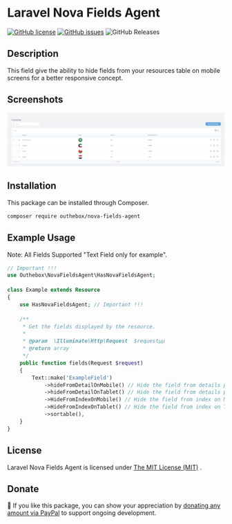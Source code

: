 # Laravel Nova Fields Agent
[![GitHub license](https://img.shields.io/github/license/MohmmedAshraf/nova-fields-agent.svg)](https://github.com/MohmmedAshraf/nova-fields-agent/blob/master/LICENSE.md)
[![GitHub issues](https://img.shields.io/github/issues/MohmmedAshraf/nova-fields-agent.svg)](https://github.com/MohmmedAshraf/nova-fields-agent/issues)
![GitHub Releases](https://img.shields.io/github/downloads/MohmmedAshraf/nova-fields-agent/total.svg)


## Description
This field give the ability to hide fields from your resources table on mobile screens for a better responsive concept.

## Screenshots
![Screenshot](screenshot.gif)

## Installation
This package can be installed through Composer.
```bash
composer require outhebox/nova-fields-agent
```

## Example Usage
Note: All Fields Supported "Text Field only for example".

```php
// Important !!!
use Outhebox\NovaFieldsAgent\HasNovaFieldsAgent;

class Example extends Resource
{
    use HasNovaFieldsAgent; // Important !!!

    /**
     * Get the fields displayed by the resource.
     *
     * @param  \Illuminate\Http\Request  $requestµµ
     * @return array
     */
    public function fields(Request $request)
    {
        Text::make('ExampleField')
            ->hideFromDetailOnMobile() // Hide the field from details page on Mobile
            ->hideFromDetailOnTablet() // Hide the field from details page on Tablet
            ->HideFromIndexOnMobile() // Hide the field from index on Mobile
            ->HideFromIndexOnTablet() // Hide the field from index on Tablet
            ->sortable(),
    }
}
```

## License
Laravel Nova Fields Agent is licensed under [The MIT License (MIT)](LICENSE.md) .

## Donate
💜 If you like this package, you can show your appreciation by [donating any amount via PayPal](https://www.paypal.com/cgi-bin/webscr?cmd=_s-xclick&hosted_button_id=VVWTL646KP7KC&source=url) to support ongoing development.
